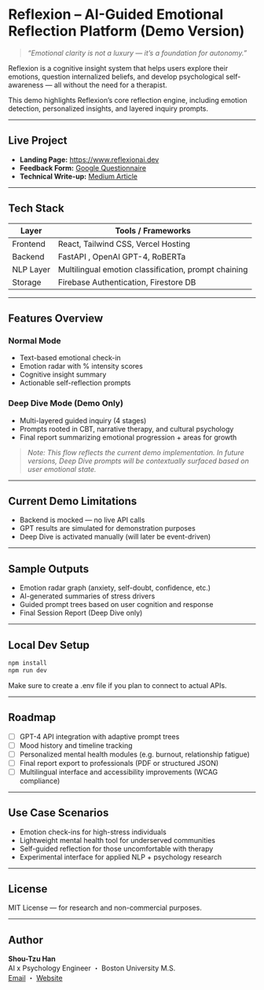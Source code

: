# Reflexion – AI-Guided Emotional Reflection Platform (Demo Version)

> _“Emotional clarity is not a luxury — it’s a foundation for autonomy.”_

Reflexion is a cognitive insight system that helps users explore their emotions, question internalized beliefs, and develop psychological self-awareness — all without the need for a therapist.

This demo highlights Reflexion’s core reflection engine, including emotion detection, personalized insights, and layered inquiry prompts.

---

## Live Project

- **Landing Page:** https://www.reflexionai.dev  
- **Feedback Form:** [Google Questionnaire](https://docs.google.com/forms/d/e/1FAIpQLSeKJnQFfbbqfaaEmm7tOH31qcc4Fj2fG436Afl3vF0EiJmmSA/viewform)  
- **Technical Write-up:** [Medium Article](https://medium.com/@ainotfound404321)

---

## Tech Stack

| Layer       | Tools / Frameworks                          |
|-------------|----------------------------------------------|
| Frontend    | React, Tailwind CSS, Vercel Hosting          |
| Backend     | FastAPI , OpenAI GPT-4, RoBERTa     |
| NLP Layer   | Multilingual emotion classification, prompt chaining |
| Storage     | Firebase Authentication, Firestore DB       |

---

## Features Overview

### Normal Mode

- Text-based emotional check-in
- Emotion radar with % intensity scores
- Cognitive insight summary
- Actionable self-reflection prompts

### Deep Dive Mode (Demo Only)

- Multi-layered guided inquiry (4 stages)
- Prompts rooted in CBT, narrative therapy, and cultural psychology
- Final report summarizing emotional progression + areas for growth

> _Note: This flow reflects the current demo implementation. In future versions, Deep Dive prompts will be contextually surfaced based on user emotional state._

---

## Current Demo Limitations

- Backend is mocked — no live API calls
- GPT results are simulated for demonstration purposes
- Deep Dive is activated manually (will later be event-driven)

---

## Sample Outputs

- Emotion radar graph (anxiety, self-doubt, confidence, etc.)
- AI-generated summaries of stress drivers
- Guided prompt trees based on user cognition and response
- Final Session Report (Deep Dive only)

---

## Local Dev Setup

```bash
npm install
npm run dev
```
Make sure to create a .env file if you plan to connect to actual APIs.


---

## Roadmap

- [ ] GPT-4 API integration with adaptive prompt trees  
- [ ] Mood history and timeline tracking  
- [ ] Personalized mental health modules (e.g. burnout, relationship fatigue)  
- [ ] Final report export to professionals (PDF or structured JSON)  
- [ ] Multilingual interface and accessibility improvements (WCAG compliance)  

---

## Use Case Scenarios

- Emotion check-ins for high-stress individuals  
- Lightweight mental health tool for underserved communities  
- Self-guided reflection for those uncomfortable with therapy  
- Experimental interface for applied NLP + psychology research  

---

## License

MIT License — for research and non-commercial purposes.  

---

## Author

**Shou-Tzu Han**  
AI x Psychology Engineer ・ Boston University M.S.  
[Email](mailto:debrah@bu.edu) ・ [Website](https://www.reflexionai.dev)
